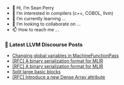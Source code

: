 - 👋 Hi, I’m Sean Perry
- 👀 I’m interested in compilers (c++, COBOL, llvm)
- 🌱 I’m currently learning ...
- 💞️ I’m looking to collaborate on ...
- 📫 How to reach me ...

<!---
s66perry/s66perry is a ✨ special ✨ repository because its `README.md` (this file) appears on your GitHub profile.
You can click the Preview link to take a look at your changes.
--->
### 📕 Latest LLVM Discourse Posts

<!-- DISCOURSE-LLVM:START -->
- [Changing global variables in MachineFunctionPass](https://discourse.llvm.org/t/changing-global-variables-in-machinefunctionpass/63584#post_1)
- [[RFC] A binary serialization format for MLIR](https://discourse.llvm.org/t/rfc-a-binary-serialization-format-for-mlir/63518#post_12)
- [[RFC] A binary serialization format for MLIR](https://discourse.llvm.org/t/rfc-a-binary-serialization-format-for-mlir/63518#post_11)
- [Split large basic blocks](https://discourse.llvm.org/t/split-large-basic-blocks/63578#post_1)
- [[RFC] Introduce a new Dense Array attribute](https://discourse.llvm.org/t/rfc-introduce-a-new-dense-array-attribute/63279#post_9)
<!-- DISCOURSE-LLVM:END -->
